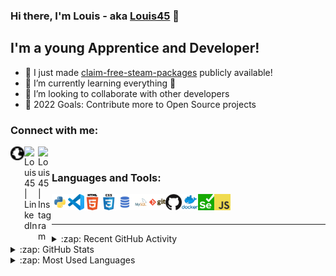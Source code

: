 ### Hi there, I'm Louis - aka [Louis45][website] 👋 

## I'm a young Apprentice and Developer!

- 🔭 I just made [claim-free-steam-packages](https://github.com/Luois45/claim-free-steam-packages) publicly available!
- 🌱 I’m currently learning everything 🤣
- 👯 I’m looking to collaborate with other developers
- 🥅 2022 Goals: Contribute more to Open Source projects

### Connect with me:

[<img align="left" alt="linktree.louis45.de" width="22px" src="https://raw.githubusercontent.com/iconic/open-iconic/master/svg/globe.svg" />][website]
[<img align="left" alt="Louis45 | LinkedIn" width="22px" src="https://cdn.jsdelivr.net/npm/simple-icons@v3/icons/linkedin.svg" />][linkedin]
[<img align="left" alt="Louis45 | Instagram" width="22px" src="https://cdn.jsdelivr.net/npm/simple-icons@v3/icons/instagram.svg" />][instagram]

<br />

### Languages and Tools:

[<img align="left" alt="Python" width="26px" src="https://raw.githubusercontent.com/github/explore/80688e429a7d4ef2fca1e82350fe8e3517d3494d/topics/python/python.png" />](https://github.com/topics/python)
[<img align="left" alt="Visual Studio Code" width="26px" src="https://raw.githubusercontent.com/github/explore/bbd48b997e8d0bef63f676eca4da5e1f76487b56/topics/visual-studio-code/visual-studio-code.png" />](https://github.com/topics/visual-studio-code)
[<img align="left" alt="HTML" width="26px" src="https://raw.githubusercontent.com/github/explore/80688e429a7d4ef2fca1e82350fe8e3517d3494d/topics/html/html.png" />](https://github.com/topics/html)
[<img align="left" alt="CSS" width="26px" src="https://raw.githubusercontent.com/github/explore/80688e429a7d4ef2fca1e82350fe8e3517d3494d/topics/css/css.png" />](https://github.com/topics/css)
[<img align="left" alt="SQL" width="26px" src="https://raw.githubusercontent.com/github/explore/80688e429a7d4ef2fca1e82350fe8e3517d3494d/topics/sql/sql.png" />](https://github.com/topics/sql)
[<img align="left" alt="MySQL" width="26px" src="https://raw.githubusercontent.com/github/explore/80688e429a7d4ef2fca1e82350fe8e3517d3494d/topics/mysql/mysql.png" />](https://github.com/topics/mysql)
[<img align="left" alt="Git" width="26px" src="https://raw.githubusercontent.com/github/explore/80688e429a7d4ef2fca1e82350fe8e3517d3494d/topics/git/git.png" />](https://github.com/topics/git)
[<img align="left" alt="GitHub" width="26px" src="https://raw.githubusercontent.com/github/explore/78df643247d429f6cc873026c0622819ad797942/topics/github/github.png" />](https://github.com/topics/github)
[<img align="left" alt="GitHub" width="26px" src="https://raw.githubusercontent.com/github/explore/80688e429a7d4ef2fca1e82350fe8e3517d3494d/topics/docker/docker.png" />](https://github.com/topics/docker)
[<img align="left" alt="Selenium" width="26px" src="https://raw.githubusercontent.com/github/explore/6c7084bb772f6fabaae377f5ae4a607594234ee6/topics/selenium/selenium.png" />](https://github.com/topics/selenium)
[<img align="left" alt="JavaScript" width="26px" src="https://raw.githubusercontent.com/github/explore/80688e429a7d4ef2fca1e82350fe8e3517d3494d/topics/javascript/javascript.png" />](https://github.com/topics/javascript)

<br />
<br />

---

<details>
  <summary>:zap: Recent GitHub Activity</summary>
  
<!--START_SECTION:activity-->
1. 🚀 Published release [Version 1.0](https://github.com/Luois45/SkinbaronBot_v2/releases/tag/v1.0.0) in [Luois45/SkinbaronBot_v2](https://github.com/Luois45/SkinbaronBot_v2)
2. 🚀 Published release [Version 1.0](https://github.com/Luois45/SkinbaronBot_v2/releases/tag/v1.0) in [Luois45/SkinbaronBot_v2](https://github.com/Luois45/SkinbaronBot_v2)
3. 🔒 Closed issue [#10](https://github.com/Luois45/SkinbaronBot_v2/issues/10) in [Luois45/SkinbaronBot_v2](https://github.com/Luois45/SkinbaronBot_v2)
4. ❗ Opened issue [#10](https://github.com/Luois45/SkinbaronBot_v2/issues/10) in [Luois45/SkinbaronBot_v2](https://github.com/Luois45/SkinbaronBot_v2)
5. 🔒 Closed issue [#9](https://github.com/Luois45/SkinbaronBot_v2/issues/9) in [Luois45/SkinbaronBot_v2](https://github.com/Luois45/SkinbaronBot_v2)
6. ❗ Opened issue [#9](https://github.com/Luois45/SkinbaronBot_v2/issues/9) in [Luois45/SkinbaronBot_v2](https://github.com/Luois45/SkinbaronBot_v2)
7. 🔒 Closed issue [#8](https://github.com/Luois45/SkinbaronBot_v2/issues/8) in [Luois45/SkinbaronBot_v2](https://github.com/Luois45/SkinbaronBot_v2)
8. ❗ Opened issue [#8](https://github.com/Luois45/SkinbaronBot_v2/issues/8) in [Luois45/SkinbaronBot_v2](https://github.com/Luois45/SkinbaronBot_v2)
9. 🔒 Closed issue [#7](https://github.com/Luois45/SkinbaronBot_v2/issues/7) in [Luois45/SkinbaronBot_v2](https://github.com/Luois45/SkinbaronBot_v2)
10. ❗ Opened issue [#7](https://github.com/Luois45/SkinbaronBot_v2/issues/7) in [Luois45/SkinbaronBot_v2](https://github.com/Luois45/SkinbaronBot_v2)
<!--END_SECTION:activity-->
  
</details>

<details>
  <summary>:zap: GitHub Stats</summary>
  <a href="https://github.com/Luois45?tab=repositories">
    <img align="center" alt="Louis45's GitHub Stats" src="https://github-readme-stats.vercel.app/api?username=Luois45&count_private=true&theme=tokyonight&show_icons=true" />
  </a>
</details>

<details>
  <summary>:zap: Most Used Languages</summary>
  <a href="https://github.com/Luois45?tab=repositories">
    <img align="center" alt="Louis45's Most Used Languages" src="https://github-readme-stats.vercel.app/api/top-langs/?username=Luois45&count_private=true&theme=tokyonight&layout=compact" />
  </a>
</details>

[website]: https://linktree.louis45.de/
[instagram]: https://rebrand.ly/instagram-45
[linkedin]: https://rebrand.ly/linkedin-45
